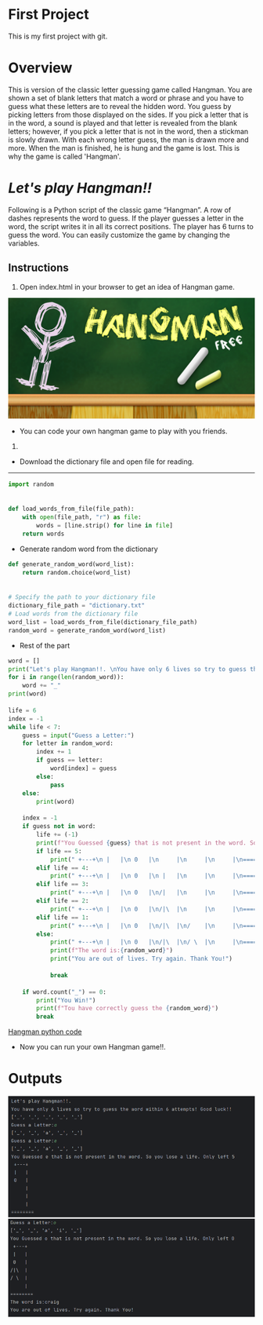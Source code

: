 # **First Project**

This is my first project with git. 

# Overview
This is version of the classic letter guessing game called Hangman. You are shown a set of blank letters that match a word or phrase and you have to guess what these letters are to reveal the hidden word. You guess by picking letters from those displayed on the sides. If you pick a letter that is in the word, a sound is played and that letter is revealed from the blank letters; however, if you pick a letter that is not in the word, then a stickman is slowly drawn. With each wrong letter guess, the man is drawn more and more. When the man is finished, he is hung and the game is lost. This is why the game is called 'Hangman'.

# _Let's play Hangman!!_


Following is a Python script of the classic game “Hangman”. A row of dashes represents the word to guess. If the player guesses a letter in the word, the script writes it in all its correct positions.  The player has 6 turns to guess the word. You can easily customize the game by changing the variables.

## Instructions

1. Open index.html in your browser to get an idea of Hangman game.

![hangman!](hangman.png)

* You can code your own hangman game to play with you friends.
1. 

* Download the dictionary file and open file for reading. 
---
```python
import random


def load_words_from_file(file_path):
    with open(file_path, "r") as file:
        words = [line.strip() for line in file]
    return words
```
* Generate random word from the dictionary
```python
def generate_random_word(word_list):
    return random.choice(word_list)


# Specify the path to your dictionary file
dictionary_file_path = "dictionary.txt"
# Load words from the dictionary file
word_list = load_words_from_file(dictionary_file_path)
random_word = generate_random_word(word_list)
```
* Rest of the part

```python
word = []
print("Let's play Hangman!!. \nYou have only 6 lives so try to guess the word within 6 attempts! Good luck!!")
for i in range(len(random_word)):
    word += "_"
print(word)

life = 6
index = -1
while life < 7:
    guess = input("Guess a Letter:")
    for letter in random_word:
        index += 1
        if guess == letter:
            word[index] = guess
        else:
            pass
    else:
        print(word)
        
    index = -1
    if guess not in word:
        life += (-1)
        print(f"You Guessed {guess} that is not present in the word. So you lose a life. Only left {life}")
        if life == 5:
            print(" +---+\n |   |\n 0   |\n     |\n     |\n     |\n========")
        elif life == 4:
            print(" +---+\n |   |\n 0   |\n |   |\n     |\n     |\n========")
        elif life == 3:
            print(" +---+\n |   |\n 0   |\n/|   |\n     |\n     |\n========")
        elif life == 2:
            print(" +---+\n |   |\n 0   |\n/|\  |\n     |\n     |\n========")
        elif life == 1:
            print(" +---+\n |   |\n 0   |\n/|\  |\n/    |\n     |\n========")
        else:
            print(" +---+\n |   |\n 0   |\n/|\  |\n/ \  |\n     |\n========")
            print(f"The word is:{random_word}")
            print("You are out of lives. Try again. Thank You!")

            break

    if word.count("_") == 0:
        print("You Win!")
        print(f"Tou have correctly guess the {random_word}")
        break
```
[Hangman python code](https://github.com/Sachanee/My-first-project/blob/main/hangman.py)

* Now you can run your own Hangman game!!.


# Outputs

![hangman output1](hangman_output.png)
![hangman output2](hangman_output2.png)
